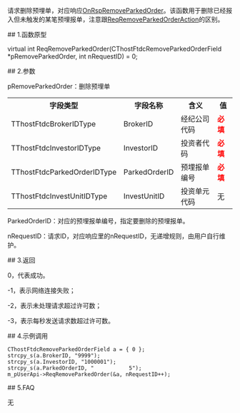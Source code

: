 <p>请求删除预埋单，对应响应<a href="../../CTHOSTFTDCTRADERAPI/ONRSPREMOVEPARKEDORDER/">OnRspRemoveParkedOrder</a>。该函数用于删除已经报入但未触发的某笔预埋报单，注意跟<a href="../REQREMOVEPARKEDORDERACTION/">ReqRemoveParkedOrderAction</a>的区别。</p>
<span class="anchor" id="2385ce5c-c074-4527-9c70-6b2c2f9776f9"></span>
## 1.函数原型
<p>virtual int ReqRemoveParkedOrder(CThostFtdcRemoveParkedOrderField *pRemoveParkedOrder, int nRequestID) = 0;</p>
<span class="anchor" id="0d6e2ed5-0297-4ba7-9715-3f26e07e2d3b"></span>
## 2.参数
<p>pRemoveParkedOrder：删除预埋单</p>
<table><tr><th style="TEXT-ALIGN: center;">字段类型</th><th style="TEXT-ALIGN: center;">字段名称</th><th style="TEXT-ALIGN: center;">含义</th><th style="TEXT-ALIGN: center;">值</th></tr><tr><td style="TEXT-ALIGN: left;">TThostFtdcBrokerIDType</td>
<td style="TEXT-ALIGN: left;">BrokerID</td>
<td style="TEXT-ALIGN: left;">经纪公司代码</td>
<td style="TEXT-ALIGN: left;"><strong><font color="#FF0000">必填</font></strong></td>
</tr>
<tr><td style="TEXT-ALIGN: left;">TThostFtdcInvestorIDType</td>
<td style="TEXT-ALIGN: left;">InvestorID</td>
<td style="TEXT-ALIGN: left;">投资者代码</td>
<td style="TEXT-ALIGN: left;"><strong><font color="#FF0000">必填</font></strong></td>
</tr>
<tr><td style="TEXT-ALIGN: left;">TThostFtdcParkedOrderIDType</td>
<td style="TEXT-ALIGN: left;">ParkedOrderID</td>
<td style="TEXT-ALIGN: left;">预埋报单编号</td>
<td style="TEXT-ALIGN: left;"><strong><font color="#FF0000">必填</font></strong></td>
</tr>
<tr><td style="TEXT-ALIGN: left;">TThostFtdcInvestUnitIDType</td>
<td style="TEXT-ALIGN: left;">InvestUnitID</td>
<td style="TEXT-ALIGN: left;">投资单元代码</td>
<td style="TEXT-ALIGN: left;">无</td>
</tr>
</table>
<p>ParkedOrderID：对应的预埋报单编号，指定要删除的预埋报单。</p>
<p>nRequestID：请求ID，对应响应里的nRequestID，无递增规则，由用户自行维护。</p>
<span class="anchor" id="e4697c22-2fe3-4107-88f7-cfc8f2bb6194"></span>
## 3.返回
<p>0，代表成功。</p>
<p>-1，表示网络连接失败；</p>
<p>-2，表示未处理请求超过许可数；</p>
<p>-3，表示每秒发送请求数超过许可数。</p>
<span class="anchor" id="f586c672-1c3b-4707-ab7e-5fb6995cec59"></span>
## 4.示例调用
<pre><code>CThostFtdcRemoveParkedOrderField a = { 0 };
strcpy_s(a.BrokerID, "9999");
strcpy_s(a.InvestorID, "1000001");
strcpy_s(a.ParkedOrderID, "           5");
m_pUserApi-&gt;ReqRemoveParkedOrder(&amp;a, nRequestID++);
</code></pre>
<span class="anchor" id="f08c2191-4d75-4385-8d63-e698c4f04839"></span>
## 5.FAQ
<p>无</p>
